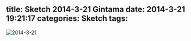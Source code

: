 title: Sketch 2014-3-21 Gintama
date: 2014-3-21 19:21:17
categories: Sketch
tags:
---
![2014-3-21](/img/sketches/2014.3.21.JPG)
